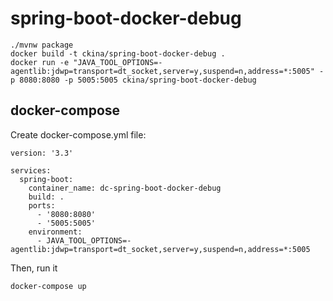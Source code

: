 # spring-boot-docker-debug

```
./mvnw package
docker build -t ckina/spring-boot-docker-debug .
docker run -e "JAVA_TOOL_OPTIONS=-agentlib:jdwp=transport=dt_socket,server=y,suspend=n,address=*:5005" -p 8080:8080 -p 5005:5005 ckina/spring-boot-docker-debug
```

## docker-compose

Create docker-compose.yml file:

```
version: '3.3'

services:
  spring-boot:
    container_name: dc-spring-boot-docker-debug
    build: .
    ports:
      - '8080:8080'
      - '5005:5005'
    environment:
      - JAVA_TOOL_OPTIONS=-agentlib:jdwp=transport=dt_socket,server=y,suspend=n,address=*:5005
```

Then, run it

```
docker-compose up
```
